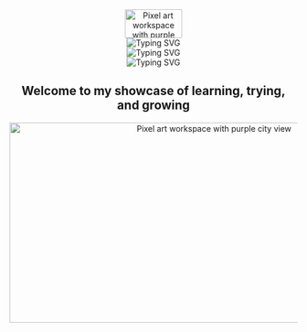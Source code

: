 <div align="center">

  <div>
<div>
 
 <img src="https://github.com/user-attachments/assets/efe542ad-34f5-42d4-a4cf-adbf0e202529" width="100" height='50' alt="Pixel art workspace with purple city view">
</div>
<img src="https://readme-typing-svg.herokuapp.com?font=Press+Start+2P&size=20&duration=1&pause=1000&color=9B59B6&center=true&vCenter=true&width=435&lines=HI,+I+AM+KANTO" alt="Typing SVG" />

<div align="center">
<div align="center">
<div style="text-align: center; margin: 0; padding: 0;">
  <img src="https://readme-typing-svg.herokuapp.com?font=Press+Start+2P&size=18&duration=1&pause=1000&color=FF69B4&vCenter=true&width=435&lines=I+AM+A" alt="Typing SVG" style="margin: 0; padding: 0;">
</div>

  <img src="https://readme-typing-svg.herokuapp.com?font=Press+Start+2P&size=20&duration=3000&pause=1000&color=FF69B4&center=true&vCenter=true&width=500&lines=WEB+DEVELOPER;MOBILE+CODER;CS+STUDENT" alt="Typing SVG" />
</div>
 

<div align="center">
 
  
 
  
</div>

<h2> Welcome to my showcase of learning, trying, and growing</h2>

  <div align="center">

   <img src="https://64.media.tumblr.com/23ab6ab83aa8b30dd0c5614973f75816/4436965a9c018cab-f7/s1280x1920/e5c661fdc5e9a212b20037e072f8a05d2d06df16.gifv" width="700" height='350' alt="Pixel art workspace with purple city view">
 </div>

 
</div>
